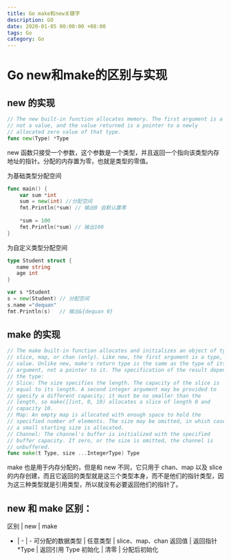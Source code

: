 ```yaml
---
title: Go make和new关键字
description: GO
date: 2020-01-05 00:00:00 +08:00
tags: Go
category: Go
---
```


# Go new和make的区别与实现

## new 的实现
``` go
// The new built-in function allocates memory. The first argument is a type,
// not a value, and the value returned is a pointer to a newly
// allocated zero value of that type.
func new(Type) *Type
```

new 函数只接受一个参数，这个参数是一个类型，并且返回一个指向该类型内存地址的指针。分配的内存置为零，也就是类型的零值。

为基础类型分配空间
``` go
func main() {
	var sum *int
	sum = new(int) //分配空间
    fmt.Println(*sum) // 输出0 会默认置零
    
	*sum = 100
	fmt.Println(*sum) // 输出100
}
```

为自定义类型分配空间
``` go
type Student struct {
   name string
   age int
}

var s *Student
s = new(Student) // 分配空间
s.name ="dequan" 
fmt.Println(s)   // 输出&{dequan 0}
```

## make 的实现

``` go
// The make built-in function allocates and initializes an object of type
// slice, map, or chan (only). Like new, the first argument is a type, not a
// value. Unlike new, make's return type is the same as the type of its
// argument, not a pointer to it. The specification of the result depends on
// the type:
// Slice: The size specifies the length. The capacity of the slice is
// equal to its length. A second integer argument may be provided to
// specify a different capacity; it must be no smaller than the
// length, so make([]int, 0, 10) allocates a slice of length 0 and
// capacity 10.
// Map: An empty map is allocated with enough space to hold the
// specified number of elements. The size may be omitted, in which case
// a small starting size is allocated.
// Channel: The channel's buffer is initialized with the specified
// buffer capacity. If zero, or the size is omitted, the channel is
// unbuffered.
func make(t Type, size ...IntegerType) Type
```

make 也是用于内存分配的，但是和 new 不同，它只用于 chan、map 以及 slice 的内存创建，而且它返回的类型就是这三个类型本身，而不是他们的指针类型，因为这三种类型就是引用类型，所以就没有必要返回他们的指针了。


## new 和 make 区别：

区别 | new | make 
- | - | -
可分配的数据类型 | 任意类型 | slice、map、chan
返回值 | 返回指针 *Type | 返回引用 Type
初始化 | 清零 | 分配后初始化
